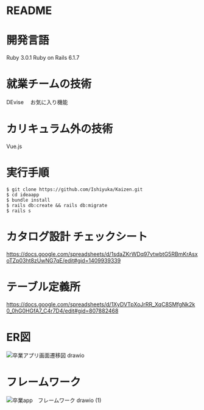 # README
# 開発言語
Ruby 3.0.1 Ruby on Rails 6.1.7
# 就業チームの技術
DEvise　
お気に入り機能

# カリキュラム外の技術
Vue.js

# 実行手順
```
$ git clone https://github.com/Ishiyuka/Kaizen.git
$ cd ideaapp
$ bundle install
$ rails db:create && rails db:migrate
$ rails s
```


# カタログ設計 チェックシート
https://docs.google.com/spreadsheets/d/1sdaZKrWDq97vtwbtG5RBmKrAsxoTZp03ht8zUwNG7qE/edit#gid=1409939339
# テーブル定義所
https://docs.google.com/spreadsheets/d/1XyDVTpXoJrRR_XqC8SMfgNk2k0_0hG0HGfA7_C4r7D4/edit#gid=807882468

# ER図
![卒業アプリ画面遷移図 drawio](https://user-images.githubusercontent.com/112809549/218048042-cf3b9508-8699-4edd-8265-2201b1d10320.png)


# フレームワーク
![卒業app　フレームワーク drawio (1)](https://user-images.githubusercontent.com/112809549/218059566-c870e613-9c76-4e97-86dc-a4212e7052bd.png)
